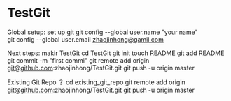 # TestGit
Global  setup:
set  up  git
git  config  --global  user.name  "your  name"   
git  config  --global  user.email zhaojinhong@gamil.com
   
   
Next  steps:
makir  TestGit
cd   TestGit
git init
touch README
git add README
git commit -m "first commi"
git remote add origin git@github.com:zhaojinhong/TestGit.git
git push -u origin master
    

Existing Git Repo ？
cd existing_git_repo
git remote add origin git@github.com:zhaojinhong/TestGit.git
git push -u origin master
